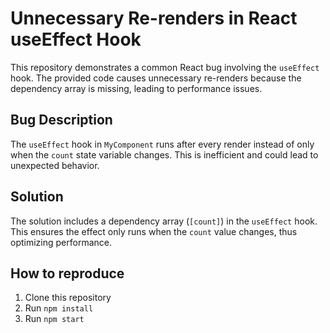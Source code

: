 # Unnecessary Re-renders in React useEffect Hook

This repository demonstrates a common React bug involving the `useEffect` hook. The provided code causes unnecessary re-renders because the dependency array is missing, leading to performance issues.

## Bug Description

The `useEffect` hook in `MyComponent` runs after every render instead of only when the `count` state variable changes.  This is inefficient and could lead to unexpected behavior.

## Solution

The solution includes a dependency array (`[count]`) in the `useEffect` hook. This ensures the effect only runs when the `count` value changes, thus optimizing performance.

## How to reproduce

1. Clone this repository
2. Run `npm install`
3. Run `npm start`